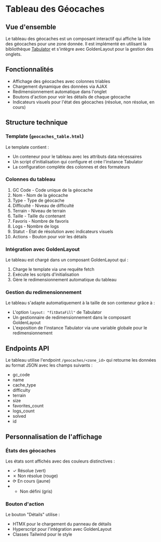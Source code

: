 # Tableau des Géocaches

## Vue d'ensemble

Le tableau des géocaches est un composant interactif qui affiche la liste des géocaches pour une zone donnée. Il est implémenté en utilisant la bibliothèque [Tabulator](http://tabulator.info/) et s'intègre avec GoldenLayout pour la gestion des onglets.

## Fonctionnalités

- Affichage des géocaches avec colonnes triables
- Chargement dynamique des données via AJAX
- Redimensionnement automatique dans l'onglet
- Boutons d'action pour voir les détails de chaque géocache
- Indicateurs visuels pour l'état des géocaches (résolue, non résolue, en cours)

## Structure technique

### Template (`geocaches_table.html`)

Le template contient :
- Un conteneur pour le tableau avec les attributs data nécessaires
- Un script d'initialisation qui configure et crée l'instance Tabulator
- La configuration complète des colonnes et des formateurs

### Colonnes du tableau

1. GC Code - Code unique de la géocache
2. Nom - Nom de la géocache
3. Type - Type de géocache
4. Difficulté - Niveau de difficulté
5. Terrain - Niveau de terrain
6. Taille - Taille du contenant
7. Favoris - Nombre de favoris
8. Logs - Nombre de logs
9. Statut - État de résolution avec indicateurs visuels
10. Actions - Bouton pour voir les détails

### Intégration avec GoldenLayout

Le tableau est chargé dans un composant GoldenLayout qui :
1. Charge le template via une requête fetch
2. Exécute les scripts d'initialisation
3. Gère le redimensionnement automatique du tableau

### Gestion du redimensionnement

Le tableau s'adapte automatiquement à la taille de son conteneur grâce à :
- L'option `layout: "fitDataFill"` de Tabulator
- Un gestionnaire de redimensionnement dans le composant GoldenLayout
- L'exposition de l'instance Tabulator via une variable globale pour le redimensionnement

## Endpoints API

Le tableau utilise l'endpoint `/geocaches/<zone_id>` qui retourne les données au format JSON avec les champs suivants :
- gc_code
- name
- cache_type
- difficulty
- terrain
- size
- favorites_count
- logs_count
- solved
- id

## Personnalisation de l'affichage

### États des géocaches

Les états sont affichés avec des couleurs distinctives :
- ✓ Résolue (vert)
- ✗ Non résolue (rouge)
- ⟳ En cours (jaune)
- - Non défini (gris)

### Bouton d'action

Le bouton "Détails" utilise :
- HTMX pour le chargement du panneau de détails
- Hyperscript pour l'intégration avec GoldenLayout
- Classes Tailwind pour le style
